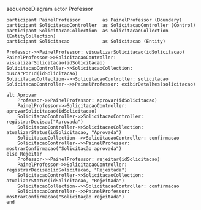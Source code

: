 sequenceDiagram
    actor Professor

    participant PainelProfessor        as PainelProfessor (Boundary)
    participant SolicitacaoController  as SolicitacaoController (Control)
    participant SolicitacaoCollection  as SolicitacaoCollection (EntityCollection)
    participant Solicitacao            as Solicitacao (Entity)

    Professor->>PainelProfessor: visualizarSolicitacao(idSolicitacao)
    PainelProfessor->>SolicitacaoController: visualizarSolicitacao(idSolicitacao)
    SolicitacaoController->>SolicitacaoCollection: buscarPorId(idSolicitacao)
    SolicitacaoCollection-->>SolicitacaoController: solicitacao
    SolicitacaoController-->>PainelProfessor: exibirDetalhes(solicitacao)

    alt Aprovar
        Professor->>PainelProfessor: aprovar(idSolicitacao)
        PainelProfessor->>SolicitacaoController: aprovarSolicitacao(idSolicitacao)
        SolicitacaoController->>SolicitacaoController: registrarDecisao("Aprovada")
        SolicitacaoController->>SolicitacaoCollection: atualizarStatus(idSolicitacao, "Aprovada")
        SolicitacaoCollection-->>SolicitacaoController: confirmacao
        SolicitacaoController-->>PainelProfessor: mostrarConfirmacao("Solicitação aprovada")
    else Rejeitar
        Professor->>PainelProfessor: rejeitar(idSolicitacao)
        PainelProfessor->>SolicitacaoController: registrarDecisao(idSolicitacao, "Rejeitada")
        SolicitacaoController->>SolicitacaoCollection: atualizarStatus(idSolicitacao, "Rejeitada")
        SolicitacaoCollection-->>SolicitacaoController: confirmacao
        SolicitacaoController-->>PainelProfessor: mostrarConfirmacao("Solicitação rejeitada")
    end
